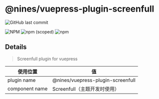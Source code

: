 # @nines/vuepress-plugin-screenfull
![GitHub last commit](https://img.shields.io/github/last-commit/NineSwordsMonster/vuepress-plugin-screenfull)

![NPM](https://img.shields.io/npm/l/@nines/vuepress-plugin-screenfull)
![npm (scoped)](https://img.shields.io/npm/v/@nines/vuepress-plugin-screenfull)
![npm](https://img.shields.io/npm/dt/@nines/vuepress-plugin-screenfull)

## Details

> Screenfull plugin for vuepress

|使用位置|值|
|-|-|
|plugin name|@nines/vuepress-plugin-screenfull|
|component name|Screenfull（主题开发时使用）|

